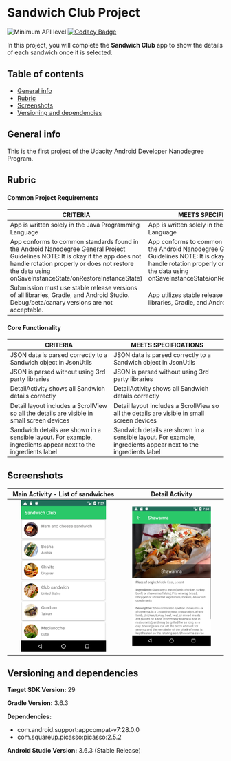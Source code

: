 # Sandwich Club Project
![Minimum API level](https://img.shields.io/badge/API-16+-yellow)
[![Codacy Badge](https://app.codacy.com/project/badge/Grade/c455c17a34db4876b378728bb0f53f55)](https://www.codacy.com/manual/aguedagg/nanodegree?utm_source=github.com&amp;utm_medium=referral&amp;utm_content=aguedagg/nanodegree&amp;utm_campaign=Badge_Grade)

In this project, you will complete the **Sandwich Club** app to show the details of each sandwich once it is selected.

## Table of contents
  * [General info](#general-info)
  * [Rubric](#rubric)
  * [Screenshots](#screenshots)
  * [Versioning and dependencies](#versioning-and-dependencies)

## General info
This is the first project of the Udacity Android Developer Nanodegree Program.

## Rubric

#### Common Project Requirements

| CRITERIA  | MEETS SPECIFICATIONS  |
|---|---|
| App is written solely in the Java Programming Language  | App is written solely in the Java Programming Language |
| App conforms to common standards found in the Android Nanodegree General Project Guidelines NOTE: It is okay if the app does not handle rotation properly or does not restore the data using onSaveInstanceState/onRestoreInstanceState) | App conforms to common standards found in the Android Nanodegree General Project Guidelines NOTE: It is okay if the app does not handle rotation properly or does not restore the data using onSaveInstanceState/onRestoreInstanceState) |   |
| Submission must use stable release versions of all libraries, Gradle, and Android Studio. Debug/beta/canary versions are not acceptable.  | App utilizes stable release versions of all libraries, Gradle, and Android Studio.  |

#### Core Functionality

| CRITERIA  |  MEETS SPECIFICATIONS |
|---|---|
| JSON data is parsed correctly to a Sandwich object in JsonUtils | JSON data is parsed correctly to a Sandwich object in JsonUtils  |
| JSON is parsed without using 3rd party libraries | JSON is parsed without using 3rd party libraries  |
| DetailActivity shows all Sandwich details correctly | DetailActivity shows all Sandwich details correctly |
| Detail layout includes a ScrollView so all the details are visible in small screen devices  | Detail layout includes a ScrollView so all the details are visible in small screen devices |
| Sandwich details are shown in a sensible layout. For example, ingredients appear next to the ingredients label | Sandwich details are shown in a sensible layout. For example, ingredients appear next to the ingredients label |

## Screenshots
| Main Activity - List of sandwiches | Detail Activity |
| :---: | :---: |
| <img src="./docs/Screenshot_main.png" width="80%"/> | <img src="./docs/Screenshot_shawarma.png" width="80%"/> |

## Versioning and dependencies

**Target SDK Version:** 29

**Gradle Version:** 3.6.3

**Dependencies:**
- com.android.support:appcompat-v7:28.0.0
- com.squareup.picasso:picasso:2.5.2

**Android Studio Version:** 3.6.3 (Stable Release)


 
